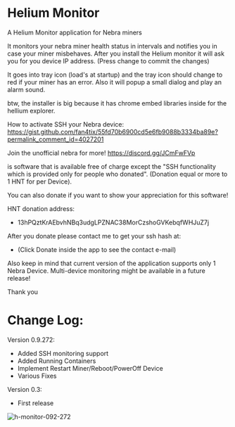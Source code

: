 # Helium Monitor

A Helium Monitor application for Nebra miners

It monitors your nebra miner health status in intervals and notifies you in case your miner misbehaves.
After you install the Helium monitor it will ask you for you device IP address. (Press change to commit the changes)

It goes into tray icon (load's at startup) and the tray icon should change to red if your miner has an error.
Also it will popup a small dialog and play an alarm sound.

btw, the installer is big because it has chrome embed libraries inside for the hellium explorer.

How to activate SSH your Nebra device: https://gist.github.com/fan4tix/55fd70b6900cd5e6fb9088b3334ba89e?permalink_comment_id=4027201

Join the unofficial nebra for more!
https://discord.gg/JCmFwFVp

is software that is available free of charge except the "SSH functionality which is 
provided only for people who donated". (Donation equal or more to 1 HNT for per 
Device).

You can also donate if you want to show your appreciation for this software!

HNT donation address:
- 13hPQztKrAEbvhNBq3udgLPZNAC38MorCzshoGVKebqfWHJuZ7j

After you donate please contact me to get your ssh hash at:
- (Click Donate inside the app to see the contact e-mail)

Also keep in mind that current version of the application supports only 1 Nebra Device.
Multi-device monitoring might be available in a future release!

Thank you

Change Log:
===================================================================================================
Version 0.9.272:
- Added SSH monitoring support
- Added Running Containers
- Implement Restart Miner/Reboot/PowerOff Device
- Various Fixes

Version 0.3:
- First release

![h-monitor-092-272](https://user-images.githubusercontent.com/13120950/170890654-4964bba8-94f6-476e-953b-e0c3894118da.jpg)
